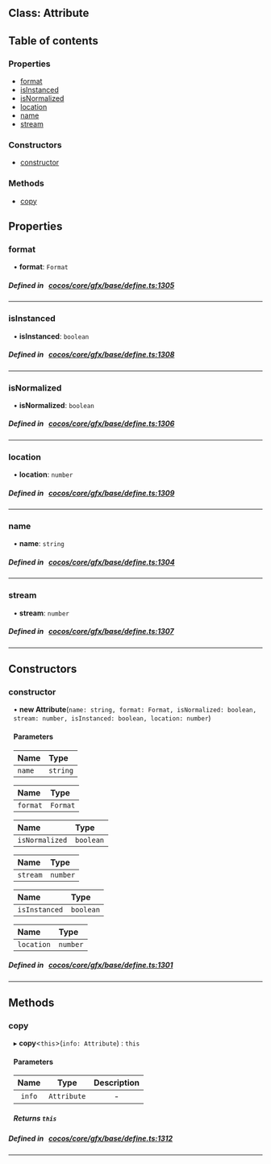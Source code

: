 
## Class: Attribute





<div class="table-of-content">
<h2>Table of contents</h2>


### Properties

- [ format](#format)
- [ isInstanced](#isInstanced)
- [ isNormalized](#isNormalized)
- [ location](#location)
- [ name](#name)
- [ stream](#stream)

### Constructors

- [ constructor](#constructor)

### Methods

- [ copy](#copy)
</div>

## Properties


### format
<div style="margin-left: 10px;">




•  **format**:
`Format` 
</div>

##### Defined in &nbsp;   [cocos/core/gfx/base/define.ts:1305](https://github.com/cocos-creator/engine/blob/c7bf6b8a9/cocos/core/gfx/base/define.ts#L1305)&nbsp;


___


### isInstanced
<div style="margin-left: 10px;">




•  **isInstanced**:
`boolean` 
</div>

##### Defined in &nbsp;   [cocos/core/gfx/base/define.ts:1308](https://github.com/cocos-creator/engine/blob/c7bf6b8a9/cocos/core/gfx/base/define.ts#L1308)&nbsp;


___


### isNormalized
<div style="margin-left: 10px;">




•  **isNormalized**:
`boolean` 
</div>

##### Defined in &nbsp;   [cocos/core/gfx/base/define.ts:1306](https://github.com/cocos-creator/engine/blob/c7bf6b8a9/cocos/core/gfx/base/define.ts#L1306)&nbsp;


___


### location
<div style="margin-left: 10px;">




•  **location**:
`number` 
</div>

##### Defined in &nbsp;   [cocos/core/gfx/base/define.ts:1309](https://github.com/cocos-creator/engine/blob/c7bf6b8a9/cocos/core/gfx/base/define.ts#L1309)&nbsp;


___


### name
<div style="margin-left: 10px;">




•  **name**:
`string` 
</div>

##### Defined in &nbsp;   [cocos/core/gfx/base/define.ts:1304](https://github.com/cocos-creator/engine/blob/c7bf6b8a9/cocos/core/gfx/base/define.ts#L1304)&nbsp;


___


### stream
<div style="margin-left: 10px;">




•  **stream**:
`number` 
</div>

##### Defined in &nbsp;   [cocos/core/gfx/base/define.ts:1307](https://github.com/cocos-creator/engine/blob/c7bf6b8a9/cocos/core/gfx/base/define.ts#L1307)&nbsp;


___

<!---->
## Constructors


### constructor
<div style="margin-left: 10px;">

• **new Attribute**(`name: string, format: Format, isNormalized: boolean, stream: number, isInstanced: boolean, location: number`)

#### Parameters
| Name | Type |
| :------ | :------ |
| `name` | `string` |





| Name | Type |
| :------ | :------ |
| `format` | `Format` |





| Name | Type |
| :------ | :------ |
| `isNormalized` | `boolean` |





| Name | Type |
| :------ | :------ |
| `stream` | `number` |





| Name | Type |
| :------ | :------ |
| `isInstanced` | `boolean` |





| Name | Type |
| :------ | :------ |
| `location` | `number` |





</div>

##### Defined in &nbsp;   [cocos/core/gfx/base/define.ts:1301](https://github.com/cocos-creator/engine/blob/c7bf6b8a9/cocos/core/gfx/base/define.ts#L1301)&nbsp;


---

<!---->
## Methods

### copy
<div style="margin-left: 10px;">

▸   **copy**<`this`\>(`info: Attribute`) : `this`




<!---->
<!--    #### Returns `this` -->
<!---->

#### Parameters

| Name | Type | Description |
| :------: | :------: | :------: |
| `info` | `Attribute` | - |



##### Returns `this`




</div>

##### Defined in &nbsp;   [cocos/core/gfx/base/define.ts:1312](https://github.com/cocos-creator/engine/blob/c7bf6b8a9/cocos/core/gfx/base/define.ts#L1312)&nbsp;
___
<!---->



